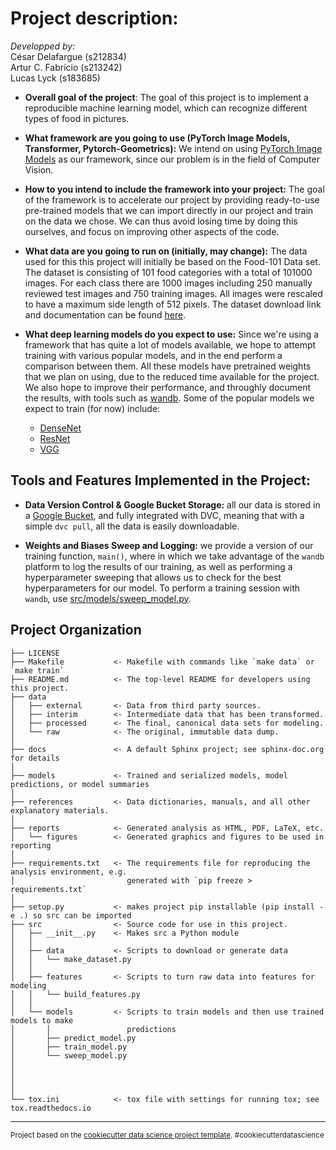 # Project description:

*Developped by:* \
César Delafargue (s212834) \
Artur C. Fabrício (s213242)\
Lucas Lyck (s183685)

- **Overall goal of the project**: The goal of this project is to implement a reproducible machine learning model, which can recognize different types of food in pictures. 

- **What framework are you going to use (PyTorch Image Models, Transformer, Pytorch-Geometrics):** We intend on using [PyTorch Image Models](https://github.com/rwightman/pytorch-image-models) as our framework, since our problem is in the field of Computer Vision.

- **How to you intend to include the framework into your project:** The goal of the framework is to accelerate our project by providing ready-to-use pre-trained models that we can import directly in our project and train on the data we chose. We can thus avoid losing time by doing this ourselves, and focus on improving other aspects of the code.

- **What data are you going to run on (initially, may change):** The data used for this this project will initially be based on the Food-101 Data set. The dataset is consisting of 101 food categories with a total of 101000 images. For each class there are 1000 images including 250 manually reviewed test images and 750 training images. All images were rescaled to have a maximum side length of 512 pixels. The dataset download link and documentation can be found [here](https://data.vision.ee.ethz.ch/cvl/datasets_extra/food-101/).

- **What deep learning models do you expect to use:** Since we're using a framework that has quite a lot of models available, we hope to attempt training with various popular models, and in the end perform a comparison between them. All these models have pretrained weights that we plan on using, due to the reduced time available for the project. We also hope to improve their performance, and throughly document the results, with tools such as [wandb](https://wandb.ai/site). Some of the popular models we expect to train (for now) include:

    - [DenseNet](https://arxiv.org/abs/1608.06993)
    - [ResNet](https://arxiv.org/abs/1512.03385)
    - [VGG](https://arxiv.org/pdf/1409.1556.pdf)

## Tools and Features Implemented in the Project:

- **Data Version Control & Google Bucket Storage:** all our data is stored in a [Google Bucket](https://console.cloud.google.com/storage/browser/dtu-mlops-bucket-project), and fully integrated with DVC, meaning that with a simple `dvc pull`, all the data is easily downloadable. 

- **Weights and Biases Sweep and Logging:** we provide a version of our training function, `main()`, where in which we take advantage of the `wandb` platform to log the results of our training, as well as performing a hyperparameter sweeping that allows us to check for the best hyperparameters for our model. To perform a training session with `wandb`, use [src/models/sweep_model.py](https://github.com/arturfabricio/project-mlops/blob/main/src/models/sweep_model.py).


Project Organization
------------

    ├── LICENSE
    ├── Makefile           <- Makefile with commands like `make data` or `make train`
    ├── README.md          <- The top-level README for developers using this project.
    ├── data
    │   ├── external       <- Data from third party sources.
    │   ├── interim        <- Intermediate data that has been transformed.
    │   ├── processed      <- The final, canonical data sets for modeling.
    │   └── raw            <- The original, immutable data dump.
    │
    ├── docs               <- A default Sphinx project; see sphinx-doc.org for details
    │
    ├── models             <- Trained and serialized models, model predictions, or model summaries
    │
    ├── references         <- Data dictionaries, manuals, and all other explanatory materials.
    │
    ├── reports            <- Generated analysis as HTML, PDF, LaTeX, etc.
    │   └── figures        <- Generated graphics and figures to be used in reporting
    │
    ├── requirements.txt   <- The requirements file for reproducing the analysis environment, e.g.
    │                         generated with `pip freeze > requirements.txt`
    │
    ├── setup.py           <- makes project pip installable (pip install -e .) so src can be imported
    ├── src                <- Source code for use in this project.
    │   ├── __init__.py    <- Makes src a Python module
    │   │
    │   ├── data           <- Scripts to download or generate data
    │   │   └── make_dataset.py
    │   │
    │   ├── features       <- Scripts to turn raw data into features for modeling
    │   │   └── build_features.py
    │   │
    │   └── models         <- Scripts to train models and then use trained models to make
    │       │                 predictions
    │       ├── predict_model.py
    │       ├── train_model.py
    │       └── sweep_model.py
    │   
    │  
    │       
    │
    └── tox.ini            <- tox file with settings for running tox; see tox.readthedocs.io

--------

<p><small>Project based on the <a target="_blank" href="https://drivendata.github.io/cookiecutter-data-science/">cookiecutter data science project template</a>. #cookiecutterdatascience</small></p>
